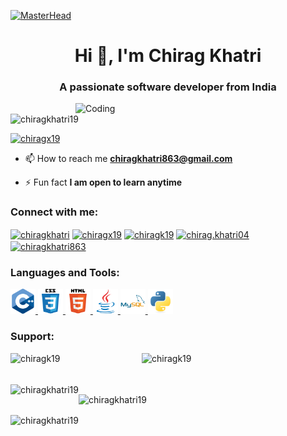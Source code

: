 [![MasterHead](https://1.bp.blogspot.com/-7A4WynwLsMw/XbBpCXG8fHI/AAAAAAAAMt4/uOa1bpLskYgrwGbllhSu2SDj_Mig8SXJQCLcBGAsYHQ/s1600/2000_600px.gif)](https://chiragkhatri19.io)
<h1 align="center">Hi 👋, I'm Chirag Khatri</h1>
<h3 align="center">A passionate software developer from India</h3>
<img align="right" alt="Coding" width="400" src="https://camo.githubusercontent.com/cae12fddd9d6982901d82580bdf321d81fb299141098ca1c2d4891870827bf17/68747470733a2f2f6d69726f2e6d656469756d2e636f6d2f6d61782f313336302f302a37513379765349765f7430696f4a2d5a2e676966">

<p align="left"> <img src="https://komarev.com/ghpvc/?username=chiragkhatri19&label=Profile%20views&color=0e75b6&style=flat" alt="chiragkhatri19" /> </p>



<p align="left"> <a href="https://twitter.com/chiragx19" target="blank"><img src="https://img.shields.io/twitter/follow/chiragx19?logo=twitter&style=for-the-badge" alt="chiragx19" /></a> </p>

- 📫 How to reach me **chiragkhatri863@gmail.com**

- ⚡ Fun fact **I am open to learn anytime**

<h3 align="left">Connect with me:</h3>
<p align="left">
<a href="https://dev.to/chiragkhatri" target="blank"><img align="center" src="https://raw.githubusercontent.com/rahuldkjain/github-profile-readme-generator/master/src/images/icons/Social/devto.svg" alt="chiragkhatri" height="30" width="40" /></a>
<a href="https://twitter.com/chiragx19" target="blank"><img align="center" src="https://raw.githubusercontent.com/rahuldkjain/github-profile-readme-generator/master/src/images/icons/Social/twitter.svg" alt="chiragx19" height="30" width="40" /></a>
<a href="https://linkedin.com/in/chiragk19" target="blank"><img align="center" src="https://raw.githubusercontent.com/rahuldkjain/github-profile-readme-generator/master/src/images/icons/Social/linked-in-alt.svg" alt="chiragk19" height="30" width="40" /></a>
<a href="https://instagram.com/chirag.khatri04" target="blank"><img align="center" src="https://raw.githubusercontent.com/rahuldkjain/github-profile-readme-generator/master/src/images/icons/Social/instagram.svg" alt="chirag.khatri04" height="30" width="40" /></a>
<a href="https://www.leetcode.com/chiragkhatri863" target="blank"><img align="center" src="https://raw.githubusercontent.com/rahuldkjain/github-profile-readme-generator/master/src/images/icons/Social/leet-code.svg" alt="chiragkhatri863" height="30" width="40" /></a>
</p>

<h3 align="left">Languages and Tools:</h3>
<p align="left"> <a href="https://www.w3schools.com/cpp/" target="_blank" rel="noreferrer"> <img src="https://raw.githubusercontent.com/devicons/devicon/master/icons/cplusplus/cplusplus-original.svg" alt="cplusplus" width="40" height="40"/> </a> <a href="https://www.w3schools.com/css/" target="_blank" rel="noreferrer"> <img src="https://raw.githubusercontent.com/devicons/devicon/master/icons/css3/css3-original-wordmark.svg" alt="css3" width="40" height="40"/> </a> <a href="https://www.w3.org/html/" target="_blank" rel="noreferrer"> <img src="https://raw.githubusercontent.com/devicons/devicon/master/icons/html5/html5-original-wordmark.svg" alt="html5" width="40" height="40"/> </a> <a href="https://www.java.com" target="_blank" rel="noreferrer"> <img src="https://raw.githubusercontent.com/devicons/devicon/master/icons/java/java-original.svg" alt="java" width="40" height="40"/> </a> <a href="https://www.mysql.com/" target="_blank" rel="noreferrer"> <img src="https://raw.githubusercontent.com/devicons/devicon/master/icons/mysql/mysql-original-wordmark.svg" alt="mysql" width="40" height="40"/> </a> <a href="https://www.python.org" target="_blank" rel="noreferrer"> <img src="https://raw.githubusercontent.com/devicons/devicon/master/icons/python/python-original.svg" alt="python" width="40" height="40"/> </a> </p>

<h3 align="left">Support:</h3>
<p><a href="https://www.buymeacoffee.com/chiragk19"> <img align="left" src="https://cdn.buymeacoffee.com/buttons/v2/default-yellow.png" height="50" width="210" alt="chiragk19" /></a><a href="https://ko-fi.com/chiragk19"> <img align="left" src="https://cdn.ko-fi.com/cdn/kofi3.png?v=3" height="50" width="210" alt="chiragk19" /></a></p><br><br>

<p><img align="left" src="https://github-readme-stats.vercel.app/api/top-langs?username=chiragkhatri19&show_icons=true&locale=en&layout=compact" alt="chiragkhatri19" /></p>

<p>&nbsp;<img align="center" src="https://github-readme-stats.vercel.app/api?username=chiragkhatri19&show_icons=true&locale=en" alt="chiragkhatri19" /></p>

<p><img align="center" src="https://github-readme-streak-stats.herokuapp.com/?user=chiragkhatri19&" alt="chiragkhatri19" /></p>


